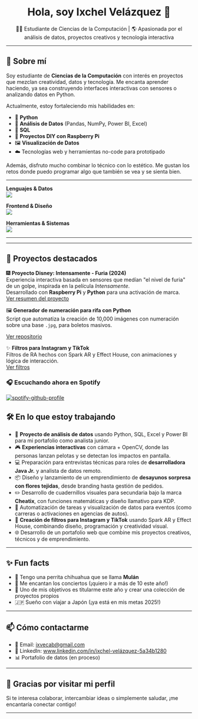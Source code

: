 <h1 align="center">Hola, soy Ixchel Velázquez 👋</h1>

<p align="center">
  👩‍💻 Estudiante de Ciencias de la Computación | 🌎 Apasionada por el análisis de datos, proyectos creativos y tecnología interactiva
</p>

---

## 🚀 Sobre mí

Soy estudiante de **Ciencias de la Computación** con interés en proyectos que mezclan creatividad, datos y tecnología. Me encanta aprender haciendo, ya sea construyendo interfaces interactivas con sensores o analizando datos en Python.

Actualmente, estoy fortaleciendo mis habilidades en:

- 🐍 **Python**
- 🧠 **Análisis de Datos** (Pandas, NumPy, Power BI, Excel)
- 💾 **SQL**
- 🔌 **Proyectos DIY con Raspberry Pi**
- 🖼️ **Visualización de Datos**
- ☁️ Tecnologías web y herramientas no-code para prototipado

Además, disfruto mucho combinar lo técnico con lo estético. Me gustan los retos donde puedo programar algo que también se vea y se sienta bien.

---

<!--## 🧰 Tecnologías & Herramientas-->

**Lenguajes & Datos**  
<img src="https://skillicons.dev/icons?i=python,java,r,sql" />

**Frontend & Diseño**  
<img src="https://skillicons.dev/icons?i=html,css,figma" />

**Herramientas & Sistemas**  
<img src="https://skillicons.dev/icons?i=raspberrypi,linux,git,github,vscode" />


---

---
## 📌 Proyectos destacados


🎆 **Proyecto Disney: Intensamente - Furia (2024)**  
Experiencia interactiva basada en sensores que medían "el nivel de furia" de un golpe, inspirada en la película *Intensamente*.  
Desarrollado con **Raspberry Pi** y **Python** para una activación de marca.  
[Ver resumen del proyecto](#)

🖼️ **Generador de numeración para rifa con Python**  
Script que automatiza la creación de 10,000 imágenes con numeración sobre una base `.jpg`, para boletos masivos.

[Ver repositorio](#)


✨ **Filtros para Instagram y TikTok**  
Filtros de RA hechos con Spark AR y Effect House, con animaciones y lógica de interacción.  
[Ver filtros](#)

<!--🧠 **Análisis de Datos con Python**  
Exploración de datos públicos (ej. INEGI, Kaggle) usando Pandas y visualizaciones en Matplotlib y Seaborn.  
[Ver repositorio](#)-->

<!--🚘 **Simulador de carreras F1 para showroom**  
Interfaz conectada a un volante físico en activaciones para Hyundai. Configuración de software + hardware.  
[Ver repositorio](#)-->


<!--🎮 **Pantalla interactiva con OpenCV + cámara**  
Sistema que detecta impactos en pantalla con una pelota real, usando visión por computadora y animaciones en pantalla.  
[Ver repositorio](#)-->

<!--📊 **Dashboard de precios de productos en Power BI**  
Tablero interactivo para visualizar precios por categoría, tienda y fecha.  
[Ver demo](#)-->



<!--📚 **Cheatix: Cuadernillos visuales para secundaria**  
Diseño y maquetación de material didáctico para funciones matemáticas. Publicado en Amazon KDP.  
[Ver proyecto](#)-->

<!-- Esto es un comentario en Markdown 🧵 **E-commerce artesanal con Wix**  
Desarrollo de sitio y sistema de pedidos para negocio de desayunos sorpresa + flores tejidas.  
[Ver sitio web](#)--> 

<!--🎆 **Activaciones con tecnología interactiva**  
Proyectos para marcas: cabinas de aire, simuladores, experiencias con sensores y pantallas personalizadas.  
[Resumen de proyectos](#)-->

### 🎧 Escuchando ahora en Spotify

[![spotify-github-profile](https://spotify-github-profile.kittinanx.com/api/view?uid=12179953908&cover_image=true&theme=default&show_offline=false&background_color=121212&interchange=false)](https://github.com/kittinan/spotify-github-profile)

## 🛠️ En lo que estoy trabajando

- 🧪 **Proyecto de análisis de datos** usando Python, SQL, Excel y Power BI para mi portafolio como analista junior.
- 🎮 **Experiencias interactivas** con cámara + OpenCV, donde las personas lanzan pelotas y se detectan los impactos en pantalla.
- 💻 Preparación para entrevistas técnicas para roles de **desarrolladora Java Jr.** y analista de datos remoto.
- 📦 Diseño y lanzamiento de un emprendimiento de **desayunos sorpresa con flores tejidas**, desde branding hasta gestión de pedidos.
- ✏️ Desarrollo de cuadernillos visuales para secundaria bajo la marca **Cheatix**, con funciones matemáticas y diseño llamativo para KDP.
- 🌱 Automatización de tareas y visualización de datos para eventos (como carreras o activaciones en agencias de autos).
- 🎨 **Creación de filtros para Instagram y TikTok** usando Spark AR y Effect House, combinando diseño, programación y creatividad visual.
- 🌐 Desarrollo de un portafolio web que combine mis proyectos creativos, técnicos y de emprendimiento.

---

## ✨ Fun facts

- 🐶 Tengo una perrita chihuahua que se llama **Mulán**
- 🎵 Me encantan los conciertos (¡quiero ir a más de 10 este año!)
- 🌱 Uno de mis objetivos es titularme este año y crear una colección de proyectos propios
- 🇯🇵 Sueño con viajar a Japón (¡ya está en mis metas 2025!)

---

## 📫 Cómo contactarme

- 📧 Email: ixvecab@gmail.com 
- 💼 LinkedIn: www.linkedin.com/in/ixchel-velázquez-5a34b1280
- 📊 Portafolio de datos (en proceso)

---

## 💖 Gracias por visitar mi perfil

Si te interesa colaborar, intercambiar ideas o simplemente saludar, ¡me encantaría conectar contigo!

---
